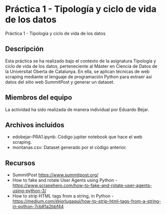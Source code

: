 # Práctica 1 - Tipología y ciclo de vida de los datos
 Práctica 1 - Tipología y ciclo de vida de los datos
 
## Descripción
Esta práctica se ha realizado bajo el contexto de la asignatura Tipología y ciclo de vida de los datos, perteneciente al Máster en Ciencia de Datos de la Universitat Oberta de Catalunya. En ella, se aplican técnicas de web scraping mediante el lenguaje de programación Python para extraer así datos del sitio web SummitPost y generar un dataset.

## Miembros del equipo
La actividad ha sido realizada de manera individual por Eduardo Béjar.

## Archivos incluidos
- edobejar-PRA1.ipynb: Código jupiter notebook que hace el web scraping.
- montanas.csv: Dataset generado por el código anterior.

## Recursos
- SummitPost https://www.summitpost.org/
- How to fake and rotate User Agents using Python - https://www.scrapehero.com/how-to-fake-and-rotate-user-agents-using-python-3/
- How to strip HTML tags from a string, in Python - https://medium.com/@jorlugaqui/how-to-strip-html-tags-from-a-string-in-python-7cb81a2bbf44
